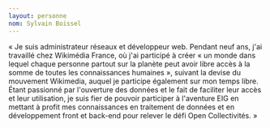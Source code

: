 ```yaml
--- 
layout: personne 
nom: Sylvain Boissel 
--- 
```


« Je suis administrateur réseaux et développeur web. Pendant neuf ans, j'ai travaillé chez Wikimédia France, où j'ai participé à créer « un monde dans lequel chaque personne partout sur la planète peut avoir libre accès à la somme de toutes les connaissances humaines », suivant la devise du mouvement Wikimedia, auquel je participe également sur mon temps libre. Étant passionné par l'ouverture des données et le fait de faciliter leur accès et leur utilisation, je suis fier de pouvoir participer à l'aventure EIG en mettant à profit mes connaissances en traitement de données et en développement front et back-end pour relever le défi Open Collectivités. »
